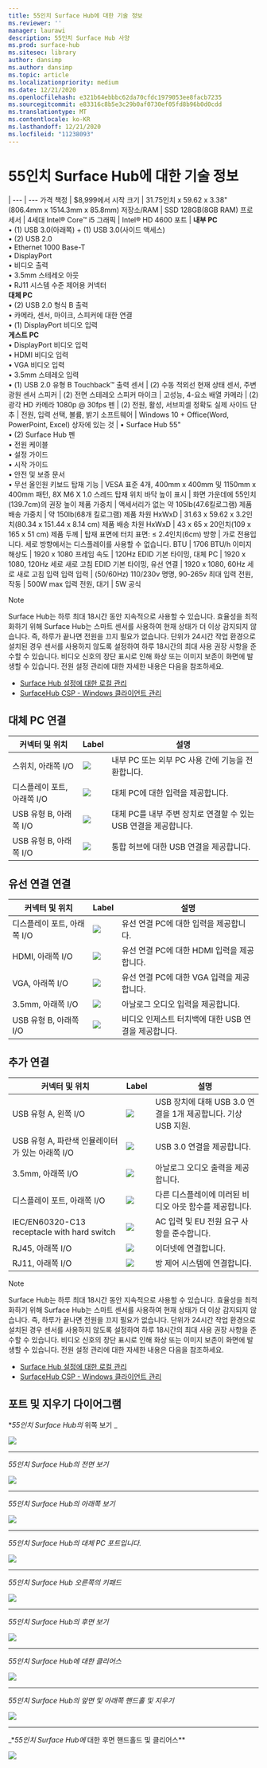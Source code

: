 ```yaml
---
title: 55인치 Surface Hub에 대한 기술 정보
ms.reviewer: ''
manager: laurawi
description: 55인치 Surface Hub 사양
ms.prod: surface-hub
ms.sitesec: library
author: dansimp
ms.author: dansimp
ms.topic: article
ms.localizationpriority: medium
ms.date: 12/21/2020
ms.openlocfilehash: e321b64ebbbc62da70cfdc1979053ee8facb7235
ms.sourcegitcommit: e83316c8b5e3c29b0af0730ef05fd8b96b0d0cdd
ms.translationtype: MT
ms.contentlocale: ko-KR
ms.lasthandoff: 12/21/2020
ms.locfileid: "11238093"
---
```

# 55인치 Surface Hub에 대한 기술 정보

|
--- | ---
가격 책정 | $8,999에서 시작 
크기 |  31.75인치 x 59.62 x 3.38" (806.4mm x 1514.3mm x 85.8mm)
저장소/RAM | SSD 128GB(8GB RAM)
프로세서 | 4세대 Intel® Core™ i5 
그래픽 |  Intel® HD 4600 
포트 | **내부 PC**<br>• (1) USB 3.0(아래쪽) + (1) USB 3.0(사이드 액세스) <br>• (2) USB 2.0<br>• Ethernet 1000 Base-T<br>• DisplayPort <br>• 비디오 출력<br>• 3.5mm 스테레오 아웃<br>• RJ11 시스템 수준 제어용 커넥터<br>**대체 PC**<br>• (2) USB 2.0 형식 B 출력<br>• 카메라, 센서, 마이크, 스피커에 대한 연결<br>• (1) DisplayPort 비디오 입력<br>**게스트 PC**<br>• DisplayPort 비디오 입력<br>• HDMI 비디오 입력<br>• VGA 비디오 입력<br>• 3.5mm 스테레오 입력<br>• (1) USB 2.0 유형 B Touchback™ 출력
센서 |   (2) 수동 적외선 현재 상태 센서, 주변 광원 센서 
스피커 |  (2) 전면 스테레오 스피커 
마이크 |    고성능, 4-요소 배열 
카메라 |    (2) 광각 HD 카메라 1080p @ 30fps 
펜  | (2) 전원, 활성, 서브피셀 정확도 
실제 사이드 단추 | 전원, 입력 선택, 볼륨, 밝기 
소프트웨어 |  Windows 10 + Office(Word, PowerPoint, Excel) 
상자에 있는 것 | • Surface Hub 55"<br>• (2) Surface Hub 펜<br>• 전원 케이블<br>• 설정 가이드<br>• 시작 가이드<br>• 안전 및 보증 문서<br>• 무선 올인원 키보드
탑재 기능   | VESA 표준 4개, 400mm x 400mm 및 1150mm x 400mm 패턴, 8X M6 X 1.0 스레드 탑재 위치
바닥 높이 표시   | 화면 가운데에 55인치(139.7cm)의 권장 높이
제품 가중치 |    액세서리가 없는 약 105lb(47.6킬로그램)
제품 배송 가중치  | 약 150lb(68개 킬로그램)
제품 차원 HxWxD |  31.63 x 59.62 x 3.2인치(80.34 x 151.44 x 8.14 cm)
제품 배송 차원 HxWxD | 43 x 65 x 20인치(109 x 165 x 51 cm)
제품 두께   | 탑재 표면에 터치 표면: ≤ 2.4인치(6cm)
방향  | 가로 전용입니다. 세로 방향에서는 디스플레이를 사용할 수 없습니다.
BTU  | 1706 BTU/h
이미지 해상도 |  1920 x 1080
프레임 속도 |    120Hz
EDID 기본 타이밍, 대체 PC | 1920 x 1080, 120Hz 세로 새로 고침
EDID 기본 타이밍, 유선 연결 |  1920 x 1080, 60Hz 세로 새로 고침
입력 입력 입력 | (50/60Hz) 110/230v 명명, 90-265v 최대
입력 전원, 작동 |    500W max
입력 전원, 대기    |   5W 공식


> [!NOTE]
> Surface Hub는 하루 최대 18시간 동안 지속적으로 사용할 수 있습니다. 효율성을 최적화하기 위해 Surface Hub는 스마트 센서를 사용하여 현재 상태가 더 이상 감지되지 않습니다. 즉, 하루가 끝나면 전원을 끄지 필요가 없습니다. 단위가 24시간 작업 환경으로 설치된 경우 센서를 사용하지 않도록 설정하여 하루 18시간의 최대 사용 권장 사항을 준수할 수 있습니다. 비디오 신호의 장단 표시로 인해 화상 또는 이미지 보존이 화면에 발생할 수 있습니다. 전원 설정 관리에 대한 자세한 내용은 다음을 참조하세요.
>
> - [Surface Hub 설정에 대한 로컬 관리](local-management-surface-hub-settings.md)
> - [SurfaceHub CSP - Windows 클라이언트 관리](https://docs.microsoft.com/windows/client-management/mdm/surfacehub-csp)

## 대체 PC 연결 

커넥터 및 위치 | Label | 설명
--- | --- | ---
스위치, 아래쪽 I/O | ![](images/switch.png) | 내부 PC 또는 외부 PC 사용 간에 기능을 전환합니다.
디스플레이 포트, 아래쪽 I/O | ![](images/dport.png) | 대체 PC에 대한 입력을 제공합니다.
USB 유형 B, 아래쪽 I/O | ![](images/usb.png) | 대체 PC를 내부 주변 장치로 연결할 수 있는 USB 연결을 제공합니다. 
USB 유형 B, 아래쪽 I/O | ![](images/usb.png) | 통합 허브에 대한 USB 연결을 제공합니다.


## 유선 연결 연결

커넥터 및 위치 | Label | 설명
--- | --- | ---
디스플레이 포트, 아래쪽 I/O | ![](images/dportio.png) | 유선 연결 PC에 대한 입력을 제공합니다.
HDMI, 아래쪽 I/O | ![](images/hdmi.png) | 유선 연결 PC에 대한 HDMI 입력을 제공합니다.
VGA, 아래쪽 I/O | ![](images/vga.png) | 유선 연결 PC에 대한 VGA 입력을 제공합니다.
3.5mm, 아래쪽 I/O | ![](images/35mm.png) | 아날로그 오디오 입력을 제공합니다.
USB 유형 B, 아래쪽 I/O | ![](images/usb.png) | 비디오 인제스트 터치백에 대한 USB 연결을 제공합니다.

## 추가 연결

커넥터 및 위치 | Label | 설명
--- | --- | ---
USB 유형 A, 왼쪽 I/O | ![](images/usb.png) | USB 장치에 대해 USB 3.0 연결을 1개 제공합니다. 기상 USB 지원.
USB 유형 A, 파란색 인뮬레이터가 있는 아래쪽 I/O | ![](images/usb.png) | USB 3.0 연결을 제공합니다.
3.5mm, 아래쪽 I/O | ![](images/analog.png) | 아날로그 오디오 출력을 제공합니다.
디스플레이 포트, 아래쪽 I/O | ![](images/dportout.png) | 다른 디스플레이에 미러된 비디오 아웃 함수를 제공합니다.
IEC/EN60320-C13 receptacle with hard switch | ![](images/iec.png) | AC 입력 및 EU 전원 요구 사항을 준수합니다.
RJ45, 아래쪽 I/O | ![](images/rj45.png) | 이더넷에 연결합니다.
RJ11, 아래쪽 I/O | ![](images/rj11.png) | 방 제어 시스템에 연결합니다.


> [!NOTE]
> Surface Hub는 하루 최대 18시간 동안 지속적으로 사용할 수 있습니다. 효율성을 최적화하기 위해 Surface Hub는 스마트 센서를 사용하여 현재 상태가 더 이상 감지되지 않습니다. 즉, 하루가 끝나면 전원을 끄지 필요가 없습니다. 단위가 24시간 작업 환경으로 설치된 경우 센서를 사용하지 않도록 설정하여 하루 18시간의 최대 사용 권장 사항을 준수할 수 있습니다. 비디오 신호의 장단 표시로 인해 화상 또는 이미지 보존이 화면에 발생할 수 있습니다. 전원 설정 관리에 대한 자세한 내용은 다음을 참조하세요.
>
> - [Surface Hub 설정에 대한 로컬 관리](local-management-surface-hub-settings.md)
> - [SurfaceHub CSP - Windows 클라이언트 관리](https://docs.microsoft.com/windows/client-management/mdm/surfacehub-csp)




## 포트 및 지우기 다이어그램

**_55인치 Surface Hub의_* 위쪽 보기 _

![](images/sh-55-top.png)

---


_*_55인치 Surface Hub의 전면 보기_*_

![](images/sh-55-front.png)


---

_*_55인치 Surface Hub의 아래쪽 보기_*_

![](images/sh-55-bottom.png)


---

_*_55인치 Surface Hub의 대체 PC 포트입니다._*_

![](images/sh-55-rpc-ports.png)


---

_*_55인치 Surface Hub 오른쪽의 키패드_*_

![](images/key-55.png)


---

_*_55인치 Surface Hub의 후면 보기_*_

![](images/sh-55-rear.png)


---

_*_55인치 Surface Hub에 대한 클리어스_*_

![](images/sh-55-clearance.png)

---


_*_55인치 Surface Hub의 앞면 및 아래쪽 핸드홀 및 지우기_*_

![](images/sh-55-hand.png)


---


_*_55인치 Surface Hub에_ 대한 후면 핸드홀드 및 클리어스**

![](images/sh-55-hand-rear.png)



